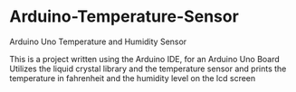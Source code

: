 # Arduino-Temperature-Sensor
Arduino Uno Temperature and Humidity Sensor

This is a project written using the Arduino IDE, for an Arduino Uno Board Utilizes the liquid crystal library and the temperature sensor and prints the temperature in fahrenheit and the humidity level on the lcd screen
